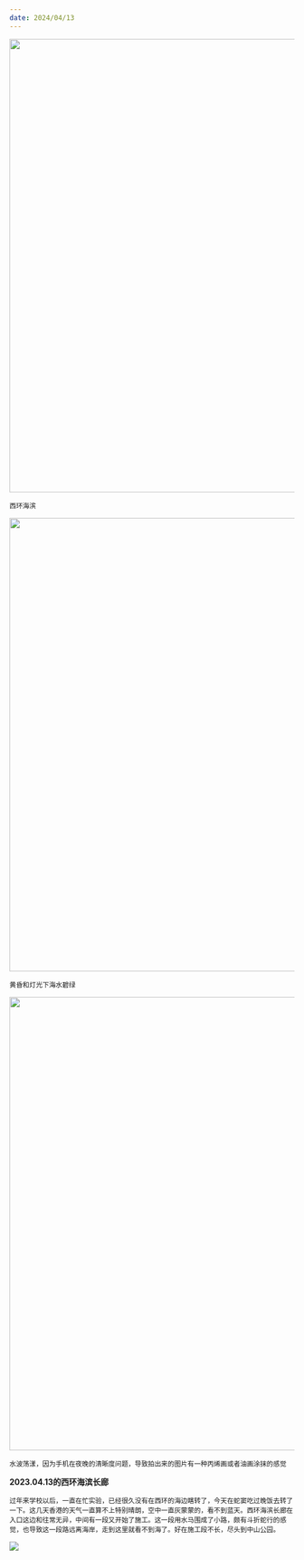 ```yaml
---
date: 2024/04/13
---
```

<img src="https://cdn.jsdelivr.net/gh/lifeiny/imageField/xihuan3_1.JPG" width="800" />

<small>西环海滨</small> 

<img src="https://cdn.jsdelivr.net/gh/lifeiny/imageField/xihuan3_2.JPG" width="800" />

<small>黄昏和灯光下海水碧绿</small> 

<img src="https://cdn.jsdelivr.net/gh/lifeiny/imageField/xihuan3_3.JPG" width="800" />

<small>水波荡漾，因为手机在夜晚的清晰度问题，导致拍出来的图片有一种丙烯画或者油画涂抹的感觉</small>

**2023.04.13的西环海滨长廊**

<small>过年来学校以后，一直在忙实验，已经很久没有在西环的海边瞎转了，今天在蛇窦吃过晚饭去转了一下。这几天香港的天气一直算不上特别晴朗，空中一直灰蒙蒙的，看不到蓝天。西环海滨长廊在入口这边和往常无异，中间有一段又开始了施工。这一段用水马围成了小路，颇有斗折蛇行的感觉，也导致这一段路远离海岸，走到这里就看不到海了。好在施工段不长，尽头到中山公园。</small>

<img src="https://cdn.jsdelivr.net/gh/lifeiny/imageField/plog/xihuan3_1.JPG"/>
